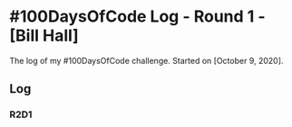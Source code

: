 # #100DaysOfCode Log - Round 1 - [Bill Hall]

The log of my #100DaysOfCode challenge. Started on [October 9, 2020].

## Log

### R2D1
